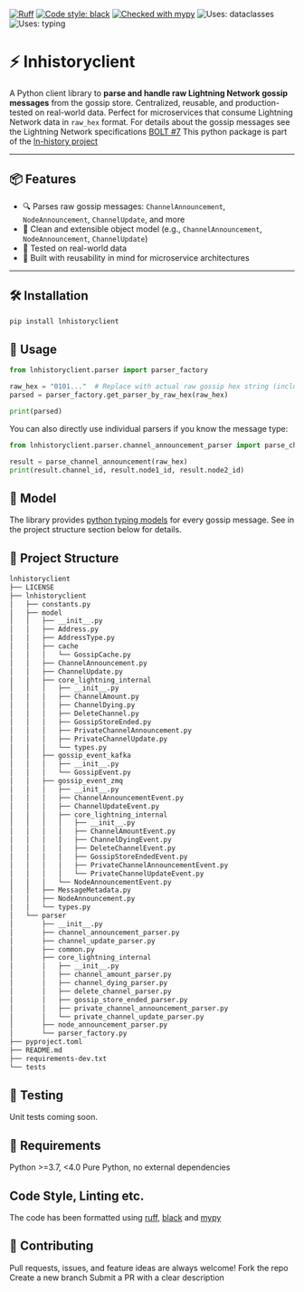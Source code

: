 [![Ruff](https://img.shields.io/endpoint?url=https://raw.githubusercontent.com/astral-sh/ruff/main/assets/badge/v2.json)](https://github.com/astral-sh/ruff)
[![Code style: black](https://img.shields.io/badge/code%20style-black-000000.svg)](https://github.com/psf/black)
[![Checked with mypy](https://img.shields.io/badge/type%20checked-mypy-blue)](http://mypy-lang.org/)
![Uses: dataclasses](https://img.shields.io/badge/uses-dataclasses-brightgreen)
![Uses: typing](https://img.shields.io/badge/uses-typing-blue)


# ⚡ lnhistoryclient

A Python client library to **parse and handle raw Lightning Network gossip messages** from the gossip store. Centralized, reusable, and production-tested on real-world data. Perfect for microservices that consume Lightning Network data in `raw_hex` format.
For details about the gossip messages see the Lightning Network specifications [BOLT #7](https://github.com/lightning/bolts/blob/master/07-routing-gossip.md)
This python package is part of the [ln-history project](https://github.com/ln-history)

---

## 📦 Features

- 🔍 Parses raw gossip messages: `ChannelAnnouncement`, `NodeAnnouncement`, `ChannelUpdate`, and more
- 🧱 Clean and extensible object model (e.g., `ChannelAnnouncement`, `NodeAnnouncement`, `ChannelUpdate`)
- 🧪 Tested on real-world data
- 🧰 Built with reusability in mind for microservice architectures

---

## 🛠️ Installation

```bash
pip install lnhistoryclient
```

## 🧬 Usage
```python
from lnhistoryclient.parser import parser_factory

raw_hex = "0101..."  # Replace with actual raw gossip hex string (including the 2-Byte type field)
parsed = parser_factory.get_parser_by_raw_hex(raw_hex)

print(parsed)
```

You can also directly use individual parsers if you know the message type:

```python
from lnhistoryclient.parser.channel_announcement_parser import parse_channel_announcement

result = parse_channel_announcement(raw_hex)
print(result.channel_id, result.node1_id, result.node2_id)
```

## 🎨 Model
The library provides [python typing models](https://docs.python.org/3/library/typing.html) for every gossip message.
See in the project structure section below for details.

## 📁 Project Structure
```bash
lnhistoryclient
├── LICENSE
├── lnhistoryclient
│   ├── constants.py
│   ├── model
│   │   ├── __init__.py
│   │   ├── Address.py
│   │   ├── AddressType.py
│   │   ├── cache
│   │   │   └── GossipCache.py
│   │   ├── ChannelAnnouncement.py
│   │   ├── ChannelUpdate.py
│   │   ├── core_lightning_internal
│   │   │   ├── __init__.py
│   │   │   ├── ChannelAmount.py
│   │   │   ├── ChannelDying.py
│   │   │   ├── DeleteChannel.py
│   │   │   ├── GossipStoreEnded.py
│   │   │   ├── PrivateChannelAnnouncement.py
│   │   │   ├── PrivateChannelUpdate.py
│   │   │   └── types.py
│   │   ├── gossip_event_kafka
│   │   │   ├── __init__.py
│   │   │   └── GossipEvent.py
│   │   ├── gossip_event_zmq
│   │   │   ├── __init__.py
│   │   │   ├── ChannelAnnouncementEvent.py
│   │   │   ├── ChannelUpdateEvent.py
│   │   │   ├── core_lightning_internal
│   │   │   │   ├── __init__.py
│   │   │   │   ├── ChannelAmountEvent.py
│   │   │   │   ├── ChannelDyingEvent.py
│   │   │   │   ├── DeleteChannelEvent.py
│   │   │   │   ├── GossipStoreEndedEvent.py
│   │   │   │   ├── PrivateChannelAnnouncementEvent.py
│   │   │   │   └── PrivateChannelUpdateEvent.py
│   │   │   └── NodeAnnouncementEvent.py
│   │   ├── MessageMetadata.py
│   │   ├── NodeAnnouncement.py
│   │   └── types.py
│   └── parser
│       ├── __init__.py
│       ├── channel_announcement_parser.py
│       ├── channel_update_parser.py
│       ├── common.py
│       ├── core_lightning_internal
│       │   ├── __init__.py
│       │   ├── channel_amount_parser.py
│       │   ├── channel_dying_parser.py
│       │   ├── delete_channel_parser.py
│       │   ├── gossip_store_ended_parser.py
│       │   ├── private_channel_announcement_parser.py
│       │   └── private_channel_update_parser.py
│       ├── node_announcement_parser.py
│       └── parser_factory.py
├── pyproject.toml
├── README.md
├── requirements-dev.txt
└── tests
```

## 🧪 Testing
Unit tests coming soon.

## 🧠 Requirements
Python >=3.7, <4.0
Pure Python, no external dependencies

## Code Style, Linting etc.
The code has been formatted using [ruff](https://github.com/astral-sh/ruff), [black]() and [mypy]()

## 🤝 Contributing
Pull requests, issues, and feature ideas are always welcome!
Fork the repo
Create a new branch
Submit a PR with a clear description
